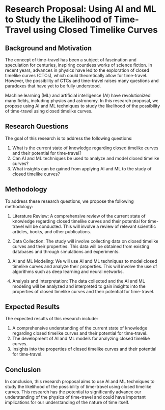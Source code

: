 # Research Proposal: Using AI and ML to Study the Likelihood of Time-Travel using Closed Timelike Curves

## Background and Motivation

The concept of time-travel has been a subject of fascination and speculation for centuries, inspiring countless works of science fiction. In recent years, advances in physics have led to the exploration of closed timelike curves (CTCs), which could theoretically allow for time-travel. However, the possibility of CTCs and time-travel raises many questions and paradoxes that have yet to be fully understood.

Machine learning (ML) and artificial intelligence (AI) have revolutionized many fields, including physics and astronomy. In this research proposal, we propose using AI and ML techniques to study the likelihood of the possibility of time-travel using closed timelike curves.

## Research Questions

The goal of this research is to address the following questions:

1. What is the current state of knowledge regarding closed timelike curves and their potential for time-travel?
2. Can AI and ML techniques be used to analyze and model closed timelike curves?
3. What insights can be gained from applying AI and ML to the study of closed timelike curves?

## Methodology

To address these research questions, we propose the following methodology:

1. Literature Review: A comprehensive review of the current state of knowledge regarding closed timelike curves and their potential for time-travel will be conducted. This will involve a review of relevant scientific articles, books, and other publications.

2. Data Collection: The study will involve collecting data on closed timelike curves and their properties. This data will be obtained from existing databases and through simulations and experiments.

3. AI and ML Modeling: We will use AI and ML techniques to model closed timelike curves and analyze their properties. This will involve the use of algorithms such as deep learning and neural networks.

4. Analysis and Interpretation: The data collected and the AI and ML modeling will be analyzed and interpreted to gain insights into the properties of closed timelike curves and their potential for time-travel.

## Expected Results

The expected results of this research include:

1. A comprehensive understanding of the current state of knowledge regarding closed timelike curves and their potential for time-travel.
2. The development of AI and ML models for analyzing closed timelike curves.
3. Insights into the properties of closed timelike curves and their potential for time-travel.

## Conclusion

In conclusion, this research proposal aims to use AI and ML techniques to study the likelihood of the possibility of time-travel using closed timelike curves. This research has the potential to significantly advance our understanding of the physics of time-travel and could have important implications for our understanding of the nature of time itself.
